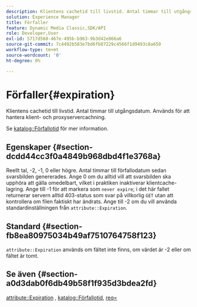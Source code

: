 ```yaml
---
description: Klientens cachetid till livstid. Antal timmar till utgångsdatum. Används för att hantera klient- och proxyservercachning.
solution: Experience Manager
title: Förfaller
feature: Dynamic Media Classic,SDK/API
role: Developer,User
exl-id: 5717d568-467e-495b-b963-9b3d42e866a6
source-git-commit: 7c4492b583e7bd6fb87229c4566f1d9493c8a650
workflow-type: tm+mt
source-wordcount: '0'
ht-degree: 0%

---
```


# Förfaller{#expiration}

Klientens cachetid till livstid. Antal timmar till utgångsdatum. Används för att hantera klient- och proxyservercachning.

Se [katalog::Förfallotid](/help/aem-is-ir-api/ir-api/material-cat/image-rendering-api-ref/c-ir-material-catalog/c-ir-material-data-reference/r-ir-expiration-dataref.md) för mer information.

## Egenskaper {#section-dcdd44cc3f0a4849b968dbd4f1e3768a}

Reellt tal, -2, -1, 0 eller högre. Antal timmar till förfallodatum sedan svarsbilden genererades. Ange 0 om du alltid vill att svarsbilden ska upphöra att gälla omedelbart, vilket i praktiken inaktiverar klientcache-lagring. Ange till -1 för att markera som `never expire`; i det här fallet returnerar servern alltid 403-status som svar på villkorlig `GET` utan att kontrollera om filen faktiskt har ändrats. Ange till -2 om du vill använda standardinställningen från `attribute::Expiration`.

## Standard {#section-fb8ea80975034b49af7510764758f123}

`attribute::Expiration` används om fältet inte finns, om värdet är -2 eller om fältet är tomt.

## Se även {#section-a0d3dab0f6db49b58f1f935d3bdea2fd}

[attribute::Expiration](../../../../../ir-api/material-cat/image-rendering-api-ref/c-ir-material-catalog/c-ir-attributes-reference/r-ir-expiration.md#reference-0f68ad8199c64bd4bc8d27dd78b7d996) , [katalog::Förfallotid](../../../../../ir-api/material-cat/image-rendering-api-ref/c-ir-material-catalog/c-ir-material-data-reference/r-ir-expiration-dataref.md#reference-5e93943abff54c93bf85aae3b911a3ce), [req=](../../../../../ir-api/http-protocol/image-rendering-api-ref/c-ir-http-protocol-ref/c-ir-http-protocol-command-reference/r-ir-req.md#reference-792b1a663fb64261bd2de2a209b847fb)
